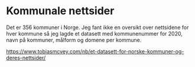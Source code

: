 # Kommunale nettsider

Det er 356 kommuner i Norge. Jeg fant ikke en oversikt over nettsidene for hver kommune så jeg lagde et datasett med kommunenummer for 2020, navn på kommuner, målform og domene per kommune.

https://www.tobiasmcvey.com/nb/et-datasett-for-norske-kommuner-og-deres-nettsider/
